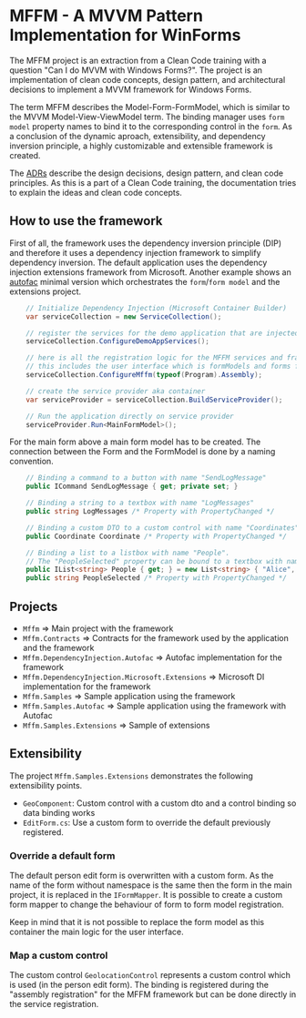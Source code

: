# MFFM - A MVVM Pattern Implementation for WinForms

The MFFM project is an extraction from a Clean Code training with a question "Can I do MVVM with Windows Forms?". The project is an implementation of clean code concepts, design pattern, and architectural decisions to implement a MVVM framework for Windows Forms.

The term MFFM describes the Model-Form-FormModel, which is similar to the MVVM Model-View-ViewModel term. The binding manager uses `form model` property names to bind it to the corresponding control in the `form`. As a conclusion of the dynamic aproach, extensibility, and dependency inversion principle, a highly customizable and extensible framework is created.

The [ADRs](/docs/adr/README.md) describe the design decisions, design pattern, and clean code principles. As this is a part of a Clean Code training, the documentation tries to explain the ideas and clean code concepts.

## How to use the framework

First of all, the framework uses the dependency inversion principle (DIP) and therefore it uses a dependency injection framework to simplify dependency inversion. The default application uses the dependency injection extensions framework from Microsoft. Another example shows an [autofac](https://autofac.org/) minimal version which orchestrates the `form`/`form model` and the extensions project.

``` csharp
    // Initialize Dependency Injection (Microsoft Container Builder)
    var serviceCollection = new ServiceCollection();

    // register the services for the demo application that are injected into the form models
    serviceCollection.ConfigureDemoAppServices();

    // here is all the registration logic for the MFFM services and framework
    // this includes the user interface which is formModels and forms from the main assembly
    serviceCollection.ConfigureMffm(typeof(Program).Assembly);

    // create the service provider aka container
    var serviceProvider = serviceCollection.BuildServiceProvider();

    // Run the application directly on service provider
    serviceProvider.Run<MainFormModel>();
```

For the main form above a main form model has to be created. The connection between the Form and the FormModel is done by a naming convention.

``` csharp
    // Binding a command to a button with name "SendLogMessage"
    public ICommand SendLogMessage { get; private set; }

    // Binding a string to a textbox with name "LogMessages"
    public string LogMessages /* Property with PropertyChanged */

    // Binding a custom DTO to a custom control with name "Coordinates" (see extensions sample)
    public Coordinate Coordinate /* Property with PropertyChanged */

    // Binding a list to a listbox with name "People".
    // The "PeopleSelected" property can be bound to a textbox with name "PeopleSelected"
    public IList<string> People { get; } = new List<string> { "Alice", "Bob", "Charlie" };
    public string PeopleSelected /* Property with PropertyChanged */
```

## Projects

* `Mffm` => Main project with the framework
* `Mffm.Contracts` => Contracts for the framework used by the application and the framework
* `Mffm.DependencyInjection.Autofac` => Autofac implementation for the framework
* `Mffm.DependencyInjection.Microsoft.Extensions` => Microsoft DI implementation for the framework
* `Mffm.Samples` => Sample application using the framework
* `Mffm.Samples.Autofac` => Sample application using the framework with Autofac
* `Mffm.Samples.Extensions` => Sample of extensions

## Extensibility

The project `Mffm.Samples.Extensions` demonstrates the following extensibility points.

* `GeoComponent`: Custom control with a custom dto and a control binding so data binding works
* `EditForm.cs`: Use a custom form to override the default previously registered.

### Override a default form

The default person edit form is overwritten with a custom form. As the name of the form without namespace is the same then the form in the main project, it is replaced in the `IFormMapper`. It is possible to create a custom form mapper to change the behaviour of form to form model registration.

Keep in mind that it is not possible to replace the form model as this container the main logic for the user interface.

### Map a custom control

The custom control `GeolocationControl` represents a custom control which is used (in the person edit form). The binding is registered during the "assembly registration" for the MFFM framework but can be done directly in the service registration.
